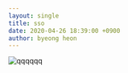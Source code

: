 ```yaml
---
layout: single
title: sso
date: 2020-04-26 18:39:00 +0900
author: byeong heon
---
```


![qqqqqq](C:\Users\user\my-awesome-site\qqqqqq.png)